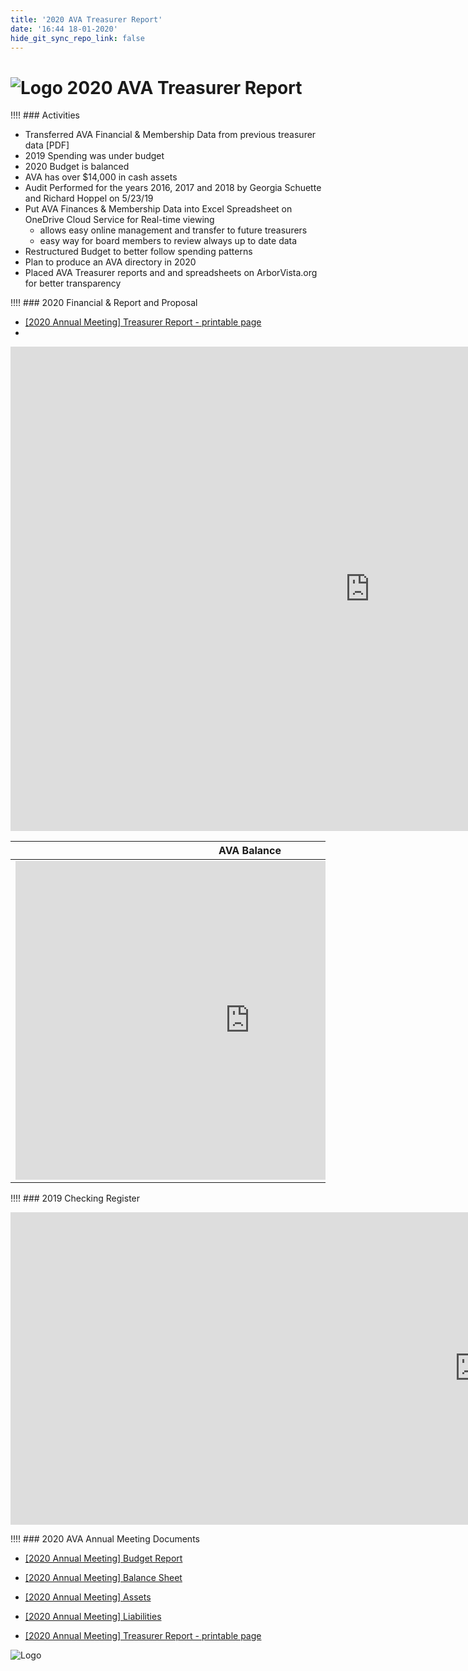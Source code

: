 ```yaml
---
title: '2020 AVA Treasurer Report'
date: '16:44 18-01-2020'
hide_git_sync_repo_link: false
---
```


<link id="linkstyle" rel='stylesheet' href='/css/ava.css'/>

[Logo]: /images/Oak_Tree2_100.png

# ![Logo] 2020 AVA  Treasurer Report

!!!! ### Activities

- Transferred AVA Financial & Membership Data from previous treasurer data [PDF]
- 2019 Spending was under budget
- 2020 Budget is balanced
- AVA has over $14,000 in cash assets
- Audit Performed for the years 2016, 2017 and 2018 by Georgia Schuette and Richard Hoppel on 5/23/19
- Put AVA Finances & Membership Data into Excel Spreadsheet on OneDrive Cloud Service for Real-time viewing
  - allows easy online management and transfer to future treasurers
  - easy way for board members to review always up to date data
- Restructured Budget to better follow spending patterns
- Plan to produce an AVA directory in 2020
- Placed AVA Treasurer reports and and spreadsheets on ArborVista.org for better transparency

!!!! ### 2020 Financial & Report and Proposal
- [\[2020 Annual Meeting\] Treasurer Report - printable page]
- 
<iframe width="1150" height="775" frameborder="0" scrolling="no" src="https://onedrive.live.com/embed?resid=88FCEE2150B75169%21421072&authkey=%21AEQX_0SXjI8GpIA&em=2&wdAllowInteractivity=False&Item=Budget_2020P&wdHideGridlines=True&wdDownloadButton=True&wdInConfigurator=True"></iframe>

AVA Balance | AVA Liabilities
--- | ---
<iframe width="750" height="510" frameborder="0" scrolling="no" src="https://onedrive.live.com/embed?resid=88FCEE2150B75169%21421072&authkey=%21AEQX_0SXjI8GpIA&em=2&wdAllowInteractivity=False&Item=Balance_2020&wdHideGridlines=True&wdDownloadButton=True&wdInConfigurator=True"></iframe> | <iframe width="650" height="510" frameborder="0" scrolling="no" src="https://onedrive.live.com/embed?resid=88FCEE2150B75169%21421072&authkey=%21AEQX_0SXjI8GpIA&em=2&wdAllowInteractivity=False&Item=Liabilities_2020&wdHideGridlines=True&wdDownloadButton=True&wdInConfigurator=True"></iframe>

!!!! ### 2019 Checking Register

<iframe width="1500" height="500" frameborder="0" scrolling="no" src="https://onedrive.live.com/embed?resid=88FCEE2150B75169%21421072&authkey=%21AEQX_0SXjI8GpIA&em=2&wdAllowInteractivity=False&Item=Register_2019&wdHideGridlines=True&wdDownloadButton=True&wdInConfigurator=True"></iframe>

!!!! ### 2020 AVA Annual Meeting Documents
- [\[2020 Annual Meeting\] Budget Report](https://1drv.ms/b/s!AmlRt1Ah7vyImdlzYLyzVG_IeMCSdw?e=bmsqDZ)
- [\[2020 Annual Meeting\] Balance Sheet](https://1drv.ms/b/s!AmlRt1Ah7vyImdl5ecNxhNjyrN89zA?e=6yiv1s)
- [\[2020 Annual Meeting\] Assets](https://1drv.ms/b/s!AmlRt1Ah7vyImdl0fhyaGc6PvV6-_A?e=NfeFTu)
- [\[2020 Annual Meeting\] Liabilities](https://1drv.ms/b/s!AmlRt1Ah7vyImdl3Qg5OxLNUzdm_Ng?e=GNY2Pg)

- [\[2020 Annual Meeting\] Treasurer Report - printable page]

[\[2020 Annual Meeting\] Treasurer Report - printable page]: https://1drv.ms/b/s!AmlRt1Ah7vyImdl2TQkhrjkzRVY43A?e=DxU9Tu
  
![Logo]
